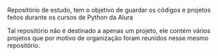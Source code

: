 Repositório de estudo, tem o objetivo de guardar os códigos e projetos feitos durante os cursos de Python da Alura

Tal repositório não é destinado a apenas um projeto, ele contém vários projetos que por motivo de organização foram reunidos nesse mesmo repositório.
